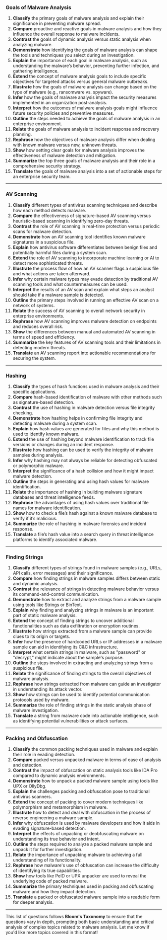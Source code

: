 ### **Goals of Malware Analysis**

1. **Classify** the primary goals of malware analysis and explain their significance in preventing malware spread.
2. **Compare** proactive and reactive goals in malware analysis and how they influence the overall response to malware incidents.
3. **Contrast** the goals of dynamic analysis versus static analysis when analyzing malware.
4. **Demonstrate** how identifying the goals of malware analysis can shape the tools and techniques you select during an investigation.
5. **Explain** the importance of each goal in malware analysis, such as understanding the malware’s behavior, preventing further infection, and gathering intelligence.
6. **Extend** the concept of malware analysis goals to include specific objectives for targeted attacks versus general malware outbreaks.
7. **Illustrate** how the goals of malware analysis can change based on the type of malware (e.g., ransomware vs. spyware).
8. **Infer** how the goals of malware analysis impact the security measures implemented in an organization post-analysis.
9. **Interpret** how the outcomes of malware analysis goals might influence future security policies and preventive measures.
10. **Outline** the steps needed to achieve the goals of malware analysis in an enterprise environment.
11. **Relate** the goals of malware analysis to incident response and recovery planning.
12. **Rephrase** how the objectives of malware analysis differ when dealing with known malware versus new, unknown threats.
13. **Show** how setting clear goals for malware analysis improves the effectiveness of malware detection and mitigation.
14. **Summarize** the top three goals of malware analysis and their role in a comprehensive security strategy.
15. **Translate** the goals of malware analysis into a set of actionable steps for an enterprise security team.

---

### **AV Scanning**

1. **Classify** different types of antivirus scanning techniques and describe how each method detects malware.
2. **Compare** the effectiveness of signature-based AV scanning versus heuristic-based scanning in identifying zero-day threats.
3. **Contrast** the role of AV scanning in real-time protection versus periodic scans for malware detection.
4. **Demonstrate** how an AV scanning tool identifies known malware signatures in a suspicious file.
5. **Explain** how antivirus software differentiates between benign files and potentially harmful files during a system scan.
6. **Extend** the role of AV scanning to incorporate machine learning or AI to detect more sophisticated threats.
7. **Illustrate** the process flow of how an AV scanner flags a suspicious file and what actions are taken afterward.
8. **Infer** why certain malware types may evade detection by traditional AV scanning tools and what countermeasures can be used.
9. **Interpret** the results of an AV scan and explain what steps an analyst should take if a malware sample is detected.
10. **Outline** the primary steps involved in running an effective AV scan on a network of systems.
11. **Relate** the success of AV scanning to overall network security in enterprise environments.
12. **Rephrase** how AV scanning improves malware detection on endpoints and reduces overall risk.
13. **Show** the differences between manual and automated AV scanning in terms of speed and efficiency.
14. **Summarize** the key features of AV scanning tools and their limitations in detecting modern threats.
15. **Translate** an AV scanning report into actionable recommendations for securing the system.

---

### **Hashing**

1. **Classify** the types of hash functions used in malware analysis and their specific applications.
2. **Compare** hash-based identification of malware with other methods such as signature-based detection.
3. **Contrast** the use of hashing in malware detection versus file integrity checking.
4. **Demonstrate** how hashing helps in confirming file integrity and detecting malware during a system scan.
5. **Explain** how hash values are generated for files and why this method is used to identify known malware.
6. **Extend** the use of hashing beyond malware identification to track file versions or changes during an incident response.
7. **Illustrate** how hashing can be used to verify the integrity of malware samples during analysis.
8. **Infer** why hashing may not always be reliable for detecting obfuscated or polymorphic malware.
9. **Interpret** the significance of a hash collision and how it might impact malware detection.
10. **Outline** the steps in generating and using hash values for malware identification.
11. **Relate** the importance of hashing in building malware signature databases and threat intelligence feeds.
12. **Rephrase** the advantages of using hash values over traditional file names for malware identification.
13. **Show** how to check a file’s hash against a known malware database to verify if it’s malicious.
14. **Summarize** the role of hashing in malware forensics and incident response.
15. **Translate** a file’s hash value into a search query in threat intelligence platforms to identify associated malware.

---

### **Finding Strings**

1. **Classify** different types of strings found in malware samples (e.g., URLs, API calls, error messages) and their significance.
2. **Compare** how finding strings in malware samples differs between static and dynamic analysis.
3. **Contrast** the relevance of strings in detecting malware behavior versus its command-and-control communication.
4. **Demonstrate** how to extract and analyze strings from a malware sample using tools like Strings or BinText.
5. **Explain** why finding and analyzing strings in malware is an important part of static malware analysis.
6. **Extend** the concept of finding strings to uncover additional functionalities such as data exfiltration or encryption routines.
7. **Illustrate** how strings extracted from a malware sample can provide clues to its origin or targets.
8. **Infer** how the presence of hardcoded URLs or IP addresses in a malware sample can aid in identifying its C&C infrastructure.
9. **Interpret** what certain strings in malware, such as "password" or "decrypt," might indicate about the sample's purpose.
10. **Outline** the steps involved in extracting and analyzing strings from a suspicious file.
11. **Relate** the significance of finding strings to the overall objectives of malware analysis.
12. **Rephrase** how strings extracted from malware can guide an investigator in understanding its attack vector.
13. **Show** how strings can be used to identify potential communication protocols used by malware.
14. **Summarize** the role of finding strings in the static analysis phase of malware investigation.
15. **Translate** a string from malware code into actionable intelligence, such as identifying potential vulnerabilities or attack surfaces.

---

### **Packing and Obfuscation**

1. **Classify** the common packing techniques used in malware and explain their role in evading detection.
2. **Compare** packed versus unpacked malware in terms of ease of analysis and detection.
3. **Contrast** the impact of obfuscation on static analysis tools like IDA Pro compared to dynamic analysis environments.
4. **Demonstrate** how to unpack a packed malware sample using tools like UPX or OllyDbg.
5. **Explain** the challenges packing and obfuscation pose to traditional antivirus scanners.
6. **Extend** the concept of packing to cover modern techniques like polymorphism and metamorphism in malware.
7. **Illustrate** how to detect and deal with obfuscation in the process of reverse engineering a malware sample.
8. **Infer** why obfuscation is used by malware developers and how it aids in evading signature-based detection.
9. **Interpret** the effects of unpacking or deobfuscating malware on understanding its true behavior and intent.
10. **Outline** the steps required to analyze a packed malware sample and unpack it for further investigation.
11. **Relate** the importance of unpacking malware to achieving a full understanding of its functionality.
12. **Rephrase** how malware's use of obfuscation can increase the difficulty of identifying its true capabilities.
13. **Show** how tools like PeID or UPX unpacker are used to reveal the underlying code of packed malware.
14. **Summarize** the primary techniques used in packing and obfuscating malware and how they impact detection.
15. **Translate** a packed or obfuscated malware sample into a readable form for deeper analysis.

---

This list of questions follows **Bloom's Taxonomy** to ensure that the questions vary in depth, prompting both basic understanding and critical analysis of complex topics related to malware analysis. Let me know if you'd like more topics covered in this format!
